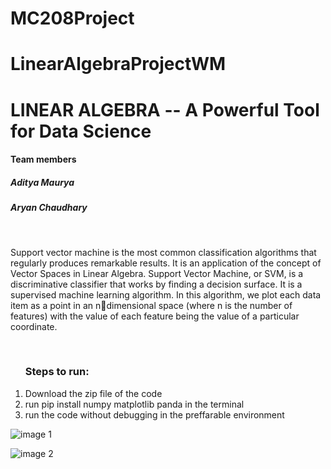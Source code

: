 # MC208Project

# LinearAlgebraProjectWM
<h1>LINEAR ALGEBRA -- A Powerful Tool for Data Science</h1>
<bt>
  <h4>Team members</h4>
<h5>Aditya Maurya</h5>
<h5>Aryan Chaudhary</h5>
<br>
<p>
Support vector machine is the most common classification algorithms that regularly produces remarkable results. It is an application of the concept of Vector Spaces in Linear Algebra. Support Vector Machine, or SVM, is a discriminative classifier that works by finding a decision surface. It is a supervised machine learning algorithm. In 
this algorithm, we plot each data item as a point in an ndimensional space (where n is the number of features) with the value of each feature being the value of a particular coordinate.
</p>
  <br>
  <ol><h3>Steps to run:</h3>
    <li>Download the zip file of the code</li>
    <li>run pip install numpy matplotlib panda in the terminal</li>
    <li>run the code without debugging in the preffarable environment</li>
    </ol>
  
![image 1](https://user-images.githubusercontent.com/74585503/115438534-22702380-a22b-11eb-9380-236455928b30.jpeg)
  
![image 2](https://user-images.githubusercontent.com/74585503/115438584-34ea5d00-a22b-11eb-8a6c-1ad900467f7f.jpeg)


